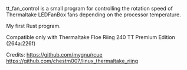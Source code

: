 tt_fan_control is a small program for controlling the rotation speed of Thermaltake LEDFanBox fans depending on the processor temperature.

My first Rust program.

Compatible only with Thermaltake Floe Riing 240 TT Premium Edition (264a:226f)

Credits:
https://github.com/mygnu/rcue
https://github.com/chestm007/linux_thermaltake_riing